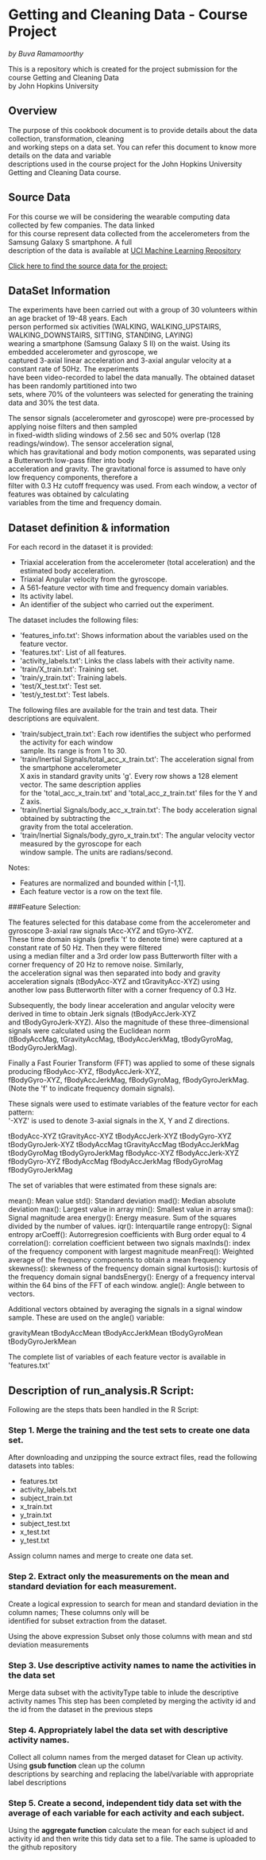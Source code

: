 <!---------------------------------------------
title: "CodeBook.md"
author: "Buva Ramamoorthy"
date: "July 23, 2014"
output: MarkDown Document
----------------------------------------------->
        
# **Getting and Cleaning Data - Course Project**
        
*by Buva Ramamoorthy*
        
This is a repository which is created for the project submission for the course Getting and Cleaning Data  
by John Hopkins University

## Overview
The purpose of this cookbook document is to provide details about the data collection, transformation, cleaning   
and working steps on a data set. You can refer this document to know more details on the data and variable  
descriptions used in the course project for the John Hopkins University Getting and Cleaning Data course.

## Source Data
For this course we will be considering the wearable computing data collected by few companies. The data linked  
for this course represent data collected from the accelerometers from the Samsung Galaxy S smartphone. A full  
description of the data is available at [UCI Machine Learning Repository](http://http://archive.ics.uci.edu/ml/datasets/Human+Activity+Recognition+Using+Smartphones) 

[Click here to find the source data for the project:](https://d396qusza40orc.cloudfront.net/getdata%2Fprojectfiles%2FUCI%20HAR%20Dataset.zip) 

## DataSet Information
The experiments have been carried out with a group of 30 volunteers within an age bracket of 19-48 years. Each  
person performed six activities (WALKING, WALKING_UPSTAIRS, WALKING_DOWNSTAIRS, SITTING, STANDING, LAYING)  
wearing a smartphone (Samsung Galaxy S II) on the waist. Using its embedded accelerometer and gyroscope, we  
captured 3-axial linear acceleration and 3-axial angular velocity at a constant rate of 50Hz. The experiments  
have been video-recorded to label the data manually. The obtained dataset has been randomly partitioned into two  
sets, where 70% of the volunteers was selected for generating the training data and 30% the test data. 

The sensor signals (accelerometer and gyroscope) were pre-processed by applying noise filters and then sampled   
in fixed-width sliding windows of 2.56 sec and 50% overlap (128 readings/window). The sensor acceleration signal,  
which has gravitational and body motion components, was separated using a Butterworth low-pass filter into body   
acceleration and gravity. The gravitational force is assumed to have only low frequency components, therefore a   
filter with 0.3 Hz cutoff frequency was used. From each window, a vector of features was obtained by calculating  
variables from the time and frequency domain. 

## Dataset definition & information 
For each record in the dataset it is provided:
- Triaxial acceleration from the accelerometer (total acceleration) and the estimated body acceleration.
- Triaxial Angular velocity from the gyroscope. 
- A 561-feature vector with time and frequency domain variables. 
- Its activity label. 
- An identifier of the subject who carried out the experiment.

The dataset includes the following files:
- 'features_info.txt': Shows information about the variables used on the feature vector.
- 'features.txt': List of all features.
- 'activity_labels.txt': Links the class labels with their activity name.
- 'train/X_train.txt': Training set.
- 'train/y_train.txt': Training labels.
- 'test/X_test.txt': Test set.
- 'test/y_test.txt': Test labels.

The following files are available for the train and test data. Their descriptions are equivalent. 

- 'train/subject_train.txt': Each row identifies the subject who performed the activity for each window  
sample. Its range is from 1 to 30. 
- 'train/Inertial Signals/total_acc_x_train.txt': The acceleration signal from the smartphone accelerometer  
X axis in standard gravity units 'g'. Every row shows a 128 element vector. The same description applies   
for the 'total_acc_x_train.txt' and 'total_acc_z_train.txt' files for the Y and Z axis. 
- 'train/Inertial Signals/body_acc_x_train.txt': The body acceleration signal obtained by subtracting the   
gravity from the total acceleration. 
- 'train/Inertial Signals/body_gyro_x_train.txt': The angular velocity vector measured by the gyroscope for each   
window sample. The units are radians/second. 

Notes: 
- Features are normalized and bounded within [-1,1].
- Each feature vector is a row on the text file.

###Feature Selection: 

The features selected for this database come from the accelerometer and gyroscope 3-axial raw signals tAcc-XYZ and tGyro-XYZ.   
These time domain signals (prefix 't' to denote time) were captured at a constant rate of 50 Hz. Then they were filtered   
using a median filter and a 3rd order low pass Butterworth filter with a corner frequency of 20 Hz to remove noise. Similarly,  
the acceleration signal was then separated into body and gravity acceleration signals (tBodyAcc-XYZ and tGravityAcc-XYZ) using  
another low pass Butterworth filter with a corner frequency of 0.3 Hz. 

Subsequently, the body linear acceleration and angular velocity were derived in time to obtain Jerk signals (tBodyAccJerk-XYZ  
                                                                                                             and tBodyGyroJerk-XYZ). Also the magnitude of these three-dimensional signals were calculated using the Euclidean norm   
(tBodyAccMag, tGravityAccMag, tBodyAccJerkMag, tBodyGyroMag, tBodyGyroJerkMag). 

Finally a Fast Fourier Transform (FFT) was applied to some of these signals producing fBodyAcc-XYZ, fBodyAccJerk-XYZ,   
fBodyGyro-XYZ, fBodyAccJerkMag, fBodyGyroMag, fBodyGyroJerkMag. (Note the 'f' to indicate frequency domain signals). 

These signals were used to estimate variables of the feature vector for each pattern:  
        '-XYZ' is used to denote 3-axial signals in the X, Y and Z directions.

tBodyAcc-XYZ
tGravityAcc-XYZ
tBodyAccJerk-XYZ
tBodyGyro-XYZ
tBodyGyroJerk-XYZ
tBodyAccMag
tGravityAccMag
tBodyAccJerkMag
tBodyGyroMag
tBodyGyroJerkMag
fBodyAcc-XYZ
fBodyAccJerk-XYZ
fBodyGyro-XYZ
fBodyAccMag
fBodyAccJerkMag
fBodyGyroMag
fBodyGyroJerkMag

The set of variables that were estimated from these signals are: 
        
mean(): Mean value
std(): Standard deviation
mad(): Median absolute deviation 
max(): Largest value in array
min(): Smallest value in array
sma(): Signal magnitude area
energy(): Energy measure. Sum of the squares divided by the number of values. 
iqr(): Interquartile range 
entropy(): Signal entropy
arCoeff(): Autorregresion coefficients with Burg order equal to 4
correlation(): correlation coefficient between two signals
maxInds(): index of the frequency component with largest magnitude
meanFreq(): Weighted average of the frequency components to obtain a mean frequency
skewness(): skewness of the frequency domain signal 
kurtosis(): kurtosis of the frequency domain signal 
bandsEnergy(): Energy of a frequency interval within the 64 bins of the FFT of each window.
angle(): Angle between to vectors.

Additional vectors obtained by averaging the signals in a signal window sample. These are used on the angle() variable:
        
gravityMean
tBodyAccMean
tBodyAccJerkMean
tBodyGyroMean
tBodyGyroJerkMean

The complete list of variables of each feature vector is available in 'features.txt'

## Description of run_analysis.R Script:
Following are the steps thats been handled in the R Script:
        
### Step 1. Merge the training and the test sets to create one data set.
After downloading and unzipping the source extract files, read the following datasets into tables:
- features.txt
- activity_labels.txt
- subject_train.txt
- x_train.txt
- y_train.txt
- subject_test.txt
- x_test.txt
- y_test.txt

Assign column names and merge to create one data set.

### Step 2. Extract only the measurements on the mean and standard deviation for each measurement. 
Create a logical expression to search for mean and standard deviation in the column names; These columns only will be  
identified for subset extraction from the dataset.

Using the above expression Subset only those columns with mean and std deviation measurements

### Step 3. Use descriptive activity names to name the activities in the data set
Merge data subset with the activityType table to inlude the descriptive activity names
This step has been completed by merging the activity id and the id from the dataset in the previous steps

### Step 4. Appropriately label the data set with descriptive activity names.
Collect all column names from the merged dataset for Clean up activity. Using **gsub function** clean up the column   
descriptions by searching and replacing the label/variable with appropriate label descriptions  

### Step 5. Create a second, independent tidy data set with the average of each variable for each activity and each subject. 
Using the **aggregate function** calculate the mean for each subject id and activity id and then write this tidy data set to a file.
The same is uploaded to the github repository
